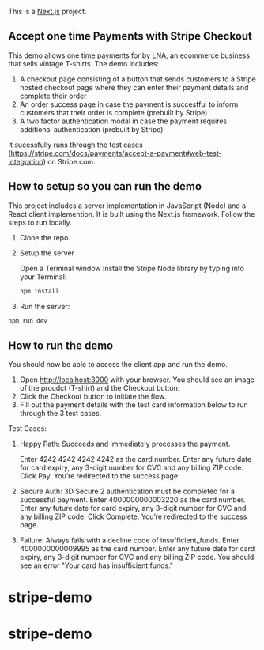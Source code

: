 This is a [Next.js](https://nextjs.org/) project.

## Accept one time Payments with Stripe Checkout 

This demo allows one time payments for by LNA, an ecommerce business that sells vintage T-shirts. The demo includes: 
1. A checkout page consisting of a button that sends customers to a Stripe hosted checkout page where they can enter their payment details and complete their order
2. An order success page in case the payment is succesfful to inform customers that their order is complete (prebuilt by Stripe)
3. A two factor authentication modal in case the payment requires additional authentication (prebuilt by Stripe)

It sucessfully runs through the test cases (https://stripe.com/docs/payments/accept-a-payment#web-test-integration) on Stripe.com.


## How to setup so you can run the demo 

This project includes a server implementation in JavaScript (Node) and a React client implemention. It is built using the Next.js framework. 
Follow the steps to run locally. 

1. Clone the repo. 
2. Setup the server

	Open a Terminal window
	Install the Stripe Node library by typing into your Terminal: 
	
	```bash
	npm install
	```

3. Run the server:

```bash
npm run dev

```

## How to run the demo 

You should now be able to access the client app and run the demo. 

1. Open [http://localhost:3000](http://localhost:3000) with your browser. You should see an image of the proudct (T-shirt) and the Checkout button. 
2. Click the Checkout button to initiate the flow. 
3. Fill out the payment details with the test card information below to run through the 3 test cases. 

Test Cases:

1.  Happy Path: Succeeds and immediately processes the payment.
    
    Enter 4242 4242 4242 4242 as the card number.
    Enter any future date for card expiry, any 3-digit number for CVC and any billing ZIP code.
    Click Pay. 
	You’re redirected to the success page.

2.  Secure Auth: 3D Secure 2 authentication must be completed for a successful payment.
    Enter 4000000000003220 as the card number.
    Enter any future date for card expiry, any 3-digit number for CVC and any billing ZIP code.
    Click Complete. 
    You’re redirected to the success page.

3.  Failure: Always fails with a decline code of insufficient_funds.
	Enter 4000000000009995 as the card number. 
	Enter any future date for card expiry, any 3-digit number for CVC and any billing ZIP code.
	You should see an error "Your card has insufficient funds."





# stripe-demo
# stripe-demo
